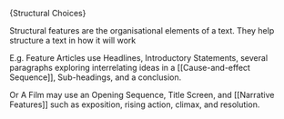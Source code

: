 {Structural Choices}

Structural features are the organisational elements of a text.
They help structure a text in how it will work

E.g. Feature Articles use Headlines, Introductory Statements, several paragraphs exploring interrelating ideas in a [[Cause-and-effect Sequence]], Sub-headings, and a conclusion.

Or A Film may use an Opening Sequence, Title Screen, and [[Narrative Features]] such as exposition, rising action, climax, and resolution.